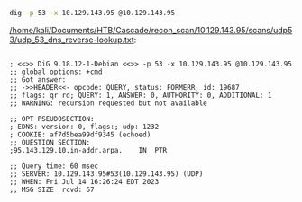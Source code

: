 ```bash
dig -p 53 -x 10.129.143.95 @10.129.143.95
```

[/home/kali/Documents/HTB/Cascade/recon_scan/10.129.143.95/scans/udp53/udp_53_dns_reverse-lookup.txt](file:///home/kali/Documents/HTB/Cascade/recon_scan/10.129.143.95/scans/udp53/udp_53_dns_reverse-lookup.txt):

```

; <<>> DiG 9.18.12-1-Debian <<>> -p 53 -x 10.129.143.95 @10.129.143.95
;; global options: +cmd
;; Got answer:
;; ->>HEADER<<- opcode: QUERY, status: FORMERR, id: 19687
;; flags: qr rd; QUERY: 1, ANSWER: 0, AUTHORITY: 0, ADDITIONAL: 1
;; WARNING: recursion requested but not available

;; OPT PSEUDOSECTION:
; EDNS: version: 0, flags:; udp: 1232
; COOKIE: af7d5bea99df9345 (echoed)
;; QUESTION SECTION:
;95.143.129.10.in-addr.arpa.	IN	PTR

;; Query time: 60 msec
;; SERVER: 10.129.143.95#53(10.129.143.95) (UDP)
;; WHEN: Fri Jul 14 16:26:24 EDT 2023
;; MSG SIZE  rcvd: 67



```

